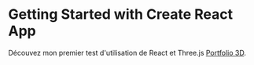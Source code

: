 # Getting Started with Create React App

Découvez mon premier test d'utilisation de React et Three.js [Portfolio 3D](https://lonejyc.github.io/3d-portfolio-tuto/).